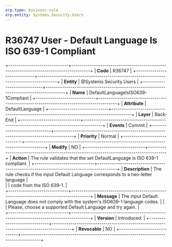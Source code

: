 ```yaml
---
erp.type: business-rule
erp.entity: Systems.Security.Users 
---
```


# R36747 User - Default Language Is ISO 639-1 Compliant
+-----------------------------+---------------------------------------------------------------------------------------+
| **Code**                    | R36747                                                                                |
+-----------------------------+---------------------------------------------------------------------------------------+
| **Entity**                  | @Systems.Security.Users                                                               |
+-----------------------------+---------------------------------------------------------------------------------------+
| **Name**                    | DefaultLanguageIsISO639-1Compliant                                                    |
+-----------------------------+---------------------------------------------------------------------------------------+
| **Attribute**               | DefaultLanguage                                                                       |
+-----------------------------+---------------------------------------------------------------------------------------+
| **Layer**                   | Back-End                                                                              |
+-----------------------------+---------------------------------------------------------------------------------------+
| **Events**                  | Commit                                                                                |
+-----------------------------+---------------------------------------------------------------------------------------+
| **Priority**                | Normal                                                                                |
+-----------------------------+---------------------------------------------------------------------------------------+
| **Modify**                  | NO                                                                                    |
+-----------------------------+---------------------------------------------------------------------------------------+
| **Action**                  | The rule validates that the set DefaultLanguage is ISO 639-1 compliant.               |
+-----------------------------+---------------------------------------------------------------------------------------+
| **Description**             | The rule checks if the input Default Language corresponds to a two-letter language    |  
|                             | code from the ISO 639-1.                                                              |     
+-----------------------------+---------------------------------------------------------------------------------------+
| **Message**                 | The input Default Language does not comply with the system's ISO639-1 language codes. |
|                             | Please, choose a supported Default Language and try again.                            |                               
+-----------------------------+---------------------------------------------------------------------------------------+
| **Version**                 | Introduced:                                                                           |
+-----------------------------+---------------------------------------------------------------------------------------+
| **Revocable**               | NO                                                                                    |
+-----------------------------+---------------------------------------------------------------------------------------+
